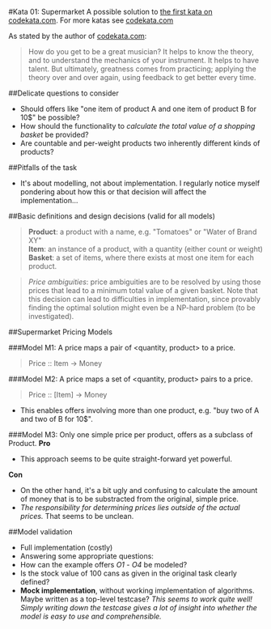 #Kata 01: Supermarket
A possible solution to [the first kata on codekata.com](http://codekata.com/kata/kata01-supermarket-pricing/).
For more katas see [codekata.com][codekata]

As stated by the author of [codekata.com][codekata]:
> How do you get to be a great musician? It helps to know the theory, and to understand the mechanics of your instrument. It helps to have talent. But ultimately, greatness comes from practicing; applying the theory over and over again, using feedback to get better every time.

##Delicate questions to consider
* Should offers like "one item of product A and one item of product B for 10$" be possible?
* How should the functionality to _calculate the total value of a shopping basket_ be provided?
* Are countable and per-weight products two inherently different kinds of products?

##Pitfalls of the task
* It's about modelling, not about implementation. I regularly notice myself pondering about how this or that decision will affect the implementation...

##Basic definitions and design decisions (valid for all models)
> **Product**: a product with a name, e.g. "Tomatoes" or "Water of Brand XY"  
> **Item**: an instance of a product, with a quantity (either count or weight)  
> **Basket**: a set of items, where there exists at most one item for each product.  

> _Price ambiguities_: price ambiguities are to be resolved by using those prices that lead to a minimum total value of a given basket. Note that this decision can lead to difficulties in implementation, since provably finding the optimal solution might even be a NP-hard problem (to be investigated).

##Supermarket Pricing Models

###Model M1: A price maps a pair of <quantity, product> to a price.
> Price :: Item -> Money

###Model M2: A price maps a set of <quantity, product> pairs to a price.
> Price :: [Item] -> Money

* This enables offers involving more than one product, e.g. "buy two of A and two of B for 10$".

###Model M3: Only one simple price per product, offers as a subclass of Product.
**Pro**

* This approach seems to be quite straight-forward yet powerful.

**Con**

* On the other hand, it's a bit ugly and confusing to calculate the amount of money that is to be substracted from the original, simple price.
* _The responsibility for determining prices lies outside of the actual prices._ That seems to be unclean.


##Model validation
* Full implementation (costly)
* Answering some appropriate questions:
 * How can the example offers _O1_ - _O4_ be modeled?
 * Is the stock value of 100 cans as given in the original task clearly defined?
* **Mock implementation**, without working implementation of algorithms. Maybe written as a top-level testcase? _This seems to work quite well! Simply writing down the testcase gives a lot of insight into whether the model is easy to use and comprehensible._

[codekata]: www.codekata.com
